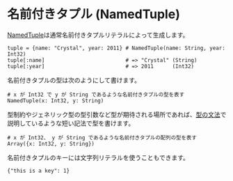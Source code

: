 # 名前付きタプル (NamedTuple)

[NamedTuple](http://crystal-lang.org/api/NamedTuple.html)は通常名前付きタプルリテラルによって生成します。

```crystal
tuple = {name: "Crystal", year: 2011} # NamedTuple(name: String, year: Int32)
tuple[:name]                          # => "Crystal" (String)
tuple[:year]                          # => 2011      (Int32)
```

名前付きタプルの型は次のようにして書けます。

```crystal
# x が Int32 で y が String であるような名前付きタプルの型を表す
NamedTuple(x: Int32, y: String)
```

型制約やジェネリック型の型引数など型が期待される場所であれば、[型の文法](../type_grammar.html)で説明しているような短い記法で型を書けます。

```crystal
# x が Int32、 y が String であるような名前付きタプルの配列の型を表す
Array({x: Int32, y: String})
```

名前付きタプルのキーには文字列リテラルを使うこともできます。

```crystal
{"this is a key": 1}
```
